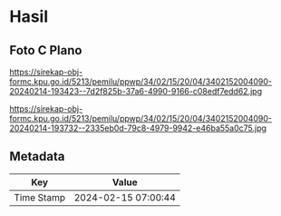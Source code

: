 # Hasil

## Foto C Plano

https://sirekap-obj-formc.kpu.go.id/5213/pemilu/ppwp/34/02/15/20/04/3402152004090-20240214-193423--7d2f825b-37a6-4990-9166-c08edf7edd62.jpg

https://sirekap-obj-formc.kpu.go.id/5213/pemilu/ppwp/34/02/15/20/04/3402152004090-20240214-193732--2335eb0d-79c8-4979-9942-e46ba55a0c75.jpg


## Metadata

| Key        | Value               |
| ---------- | ------------------- |
| Time Stamp | 2024-02-15 07:00:44 |



